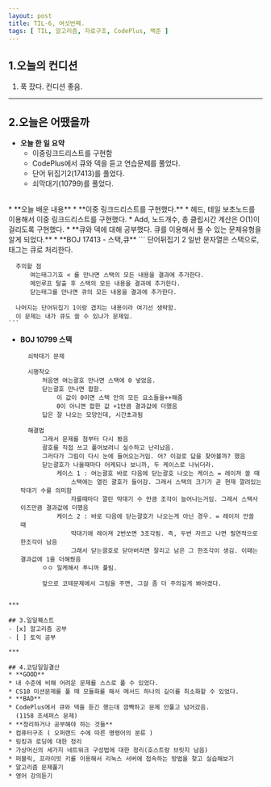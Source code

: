 ```yaml
---
layout: post
title: TIL-6, 여섯번째.
tags: [ TIL, 알고리즘, 자료구조, CodePlus, 백준 ]
---
```


## 1.오늘의 컨디션
1. 푹 잤다. 컨디션 좋음.

***

## 2.오늘은 어땠을까
* **오늘 한 일 요약**  
  * 이중링크드리스트를 구현함
  * CodePlus에서 큐와 덱을 듣고 연습문제를 풀었다.
  * 단어 뒤집기2(17413)를 풀었다.
  * 쇠막대기(10799)를 풀었다.
<br>
* **오늘 배운 내용**  
  * **이중 링크드리스트를 구현했다.**
    * 헤드, 테일 보초노드를 이용해서 이중 링크드리스트를 구현했다.
    * Add, 노드개수, 총 클립시간 계산은 O(1)이 걸리도록 구현했다.
  * **큐와 덱에 대해 공부했다. 큐를 이용해서 풀 수 있는 문제유형을 알게 되었다.**
  * **BOJ 17413 - 스택,큐**
    ```
      단어뒤집기 2
      일반 문자열은 스택으로, 태그는 큐로 처리한다.

      주의할 점
          여는태그기호 < 를 만나면 스택의 모든 내용을 결과에 추가한다.
          메인루프 탈출 후 스택의 모든 내용을 결과에 추가한다.
          닫는태그를 만나면 큐의 모든 내용을 결과에 추가한다.

      나머지는 단어뒤집기 1이랑 겹치는 내용이라 여기선 생략함.
      이 문제는 내가 큐도 쓸 수 있냐가 문제임.
    ```
  * **BOJ 10799 스택**
    ```
      쇠막대기 문제

      시행착오
          처음엔 여는괄호 만나면 스택에 0 넣었음.
          닫는괄호 만나면 팝함.
              이 값이 0이면 스택 안의 모든 요소들을++해줌
              0이 아니면 팝한 값 +1만큼 결과값에 더했음
          답은 잘 나오는 모양인데, 시간초과됨

      해결법
          그래서 문제를 첨부터 다시 봤음
          괄호를 직접 쓰고 풀어보려니 실수하고 난리났음.
          그러다가 그림이 다시 눈에 들어오는거임. 어? 이걸로 답을 찾아볼까? 했음
          닫는괄호가 나올때마다 어케되나 보니까, 두 케이스로 나뉘더라.
              케이스 1 : 여는괄호 바로 다음에 닫는괄호 나오는 케이스 = 레이져 쏠 때
                  스택에는 열린 괄호가 들어감. 그래서 스택의 크기가 곧 현재 깔려있는 막대기 수를 의미함
                  자를때마다 깔린 막대기 수 만큼 조각이 늘어나는거임. 그래서 스택사이즈만큼 결과값에 더했음
              케이스 2 : 바로 다음에 닫는괄호가 나오는게 아닌 경우. = 레이저 안쏠 때
                  막대기에 레이져 2번쏘면 3조각됨. 즉, 두번 자르고 나면 필연적으로 한조각이 남음
                  그래서 닫는괄호로 닫아버리면 잘리고 남은 그 한조각이 생김. 이때는 결과값에 1을 더해줬음
          ㅇㅇ 일케해서 푸니까 풀림.

          앞으로 코테문제에서 그림을 주면, 그걸 좀 더 주의깊게 봐야겠다.
  ```

***

## 3.일일퀘스트
  - [x] 알고리즘 공부
  - [ ] 토익 공부

***

## 4.코딩일일결산
* **GOOD**
  * 내 수준에 비해 어려운 문제를 스스로 풀 수 있었다.
  * CS10 미션문제를 풀 때 모듈화를 해서 메서드 하나의 길이를 최소화할 수 있었다.
* **BAD**
  * CodePlus에서 큐와 덱을 듣긴 했는데 깜빡하고 문제 안풀고 넘어갔음.  
    (1158 조세퍼스 문제)
* **정리하거나 공부해야 하는 것들**
  * 컴퓨터구조 ( 오퍼랜드 수에 따른 명령어의 분류 )
  * 링킹과 로딩에 대한 정리
  * 가상머신의 세가지 네트워크 구성법에 대한 정리(호스트랑 브릿지 남음)
  * 퍼블릭, 프라이빗 키를 이용해서 리눅스 서버에 접속하는 방법을 찾고 실습해보기
  * 알고리즘 문제풀기
  * 영어 강의듣기

